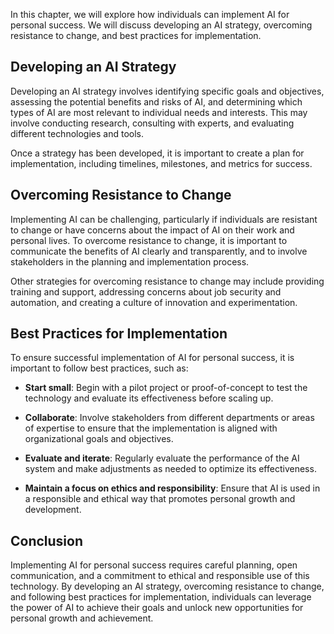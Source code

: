 
In this chapter, we will explore how individuals can implement AI for personal success. We will discuss developing an AI strategy, overcoming resistance to change, and best practices for implementation.

Developing an AI Strategy
-------------------------

Developing an AI strategy involves identifying specific goals and objectives, assessing the potential benefits and risks of AI, and determining which types of AI are most relevant to individual needs and interests. This may involve conducting research, consulting with experts, and evaluating different technologies and tools.

Once a strategy has been developed, it is important to create a plan for implementation, including timelines, milestones, and metrics for success.

Overcoming Resistance to Change
-------------------------------

Implementing AI can be challenging, particularly if individuals are resistant to change or have concerns about the impact of AI on their work and personal lives. To overcome resistance to change, it is important to communicate the benefits of AI clearly and transparently, and to involve stakeholders in the planning and implementation process.

Other strategies for overcoming resistance to change may include providing training and support, addressing concerns about job security and automation, and creating a culture of innovation and experimentation.

Best Practices for Implementation
---------------------------------

To ensure successful implementation of AI for personal success, it is important to follow best practices, such as:

* **Start small**: Begin with a pilot project or proof-of-concept to test the technology and evaluate its effectiveness before scaling up.

* **Collaborate**: Involve stakeholders from different departments or areas of expertise to ensure that the implementation is aligned with organizational goals and objectives.

* **Evaluate and iterate**: Regularly evaluate the performance of the AI system and make adjustments as needed to optimize its effectiveness.

* **Maintain a focus on ethics and responsibility**: Ensure that AI is used in a responsible and ethical way that promotes personal growth and development.

Conclusion
----------

Implementing AI for personal success requires careful planning, open communication, and a commitment to ethical and responsible use of this technology. By developing an AI strategy, overcoming resistance to change, and following best practices for implementation, individuals can leverage the power of AI to achieve their goals and unlock new opportunities for personal growth and achievement.
